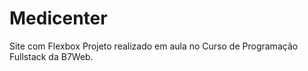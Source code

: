 # Medicenter
Site com Flexbox
Projeto realizado em aula no Curso de Programação Fullstack da B7Web.
